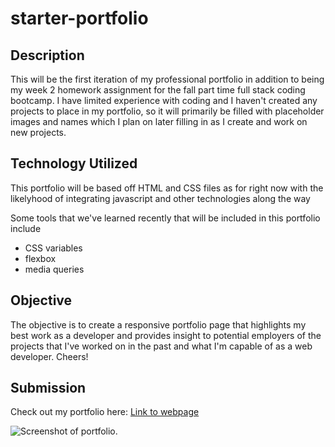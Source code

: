 # starter-portfolio

## Description

This will be the first iteration of my professional portfolio in addition to being my week 2 homework assignment for the fall part time full stack coding bootcamp. I have limited experience with coding and I haven't created any projects to place in my portfolio, so it will primarily be filled with placeholder images and names which I plan on later filling in as I create and work on new projects.

## Technology Utilized

This portfolio will be based off HTML and CSS files as for right now with the likelyhood of integrating javascript and other technologies along the way

Some tools that we've learned recently that will be included in this portfolio include

* CSS variables
* flexbox
* media queries

## Objective

The objective is to create a responsive portfolio page that highlights my best work as a developer and provides insight to potential employers of the projects that I've worked on in the past and what I'm capable of as a web developer. Cheers!

<!-- TODO: add a screenshot of the portfolio and a link to the deployed portfolio -->
## Submission

Check out my portfolio here: [Link to webpage](#)

![Screenshot of portfolio.](./main/assets/images/#)